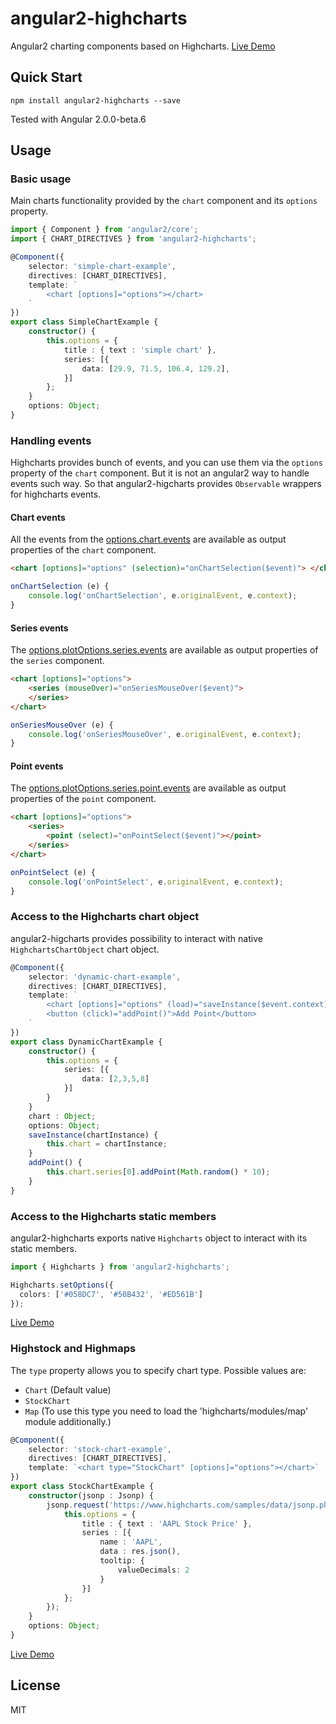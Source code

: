 # angular2-highcharts
Angular2 charting components based on Highcharts.
[Live Demo](http://plnkr.co/edit/pnkc8Iw9cSrCYn9zr0VZ?p=preview)


## Quick Start

```
npm install angular2-highcharts --save
```
Tested with Angular 2.0.0-beta.6

## Usage

### Basic usage
Main charts functionality provided by the `chart` component and its `options` property.

```TypeScript
import { Component } from 'angular2/core';
import { CHART_DIRECTIVES } from 'angular2-highcharts';

@Component({
    selector: 'simple-chart-example',
    directives: [CHART_DIRECTIVES],
    template: `
        <chart [options]="options"></chart>
    `
})
export class SimpleChartExample {
    constructor() {
        this.options = {
            title : { text : 'simple chart' },
            series: [{
                data: [29.9, 71.5, 106.4, 129.2],
            }]
        };
    }
    options: Object;
}
```


### Handling events
Highcharts provides bunch of events, and you can use them via the `options` property of the `chart` component. But it is not an angular2 way to handle events such way. So that angular2-higcharts provides `Observable` wrappers for highcharts events.

#### Chart events 

All the events from the [options.chart.events](http://api.highcharts.com/highcharts#chart.events) are available as output properties of the `chart` component.

```HTML
<chart [options]="options" (selection)="onChartSelection($event)"> </chart>
```
```TypeScript
onChartSelection (e) {
    console.log('onChartSelection', e.originalEvent, e.context);
}
```

#### Series events 

The [options.plotOptions.series.events](http://api.highcharts.com/highcharts#plotOptions.series.events) are available as output properties of the `series` component.

```HTML
<chart [options]="options">
    <series (mouseOver)="onSeriesMouseOver($event)">
    </series>
</chart>
```
```TypeScript
onSeriesMouseOver (e) {
    console.log('onSeriesMouseOver', e.originalEvent, e.context);
}
```

#### Point events 

The [options.plotOptions.series.point.events](http://api.highcharts.com/highcharts#plotOptions.series.point.events) are available as output properties of the `point` component.

```HTML
<chart [options]="options">
    <series>
        <point (select)="onPointSelect($event)"></point>
    </series>
</chart>
```
```TypeScript
onPointSelect (e) {
    console.log('onPointSelect', e.originalEvent, e.context);
}
```
### Access to the Highcharts chart object

angular2-higcharts provides possibility to interact with native `HighchartsChartObject` chart object.

```TypeScript 
@Component({
    selector: 'dynamic-chart-example',
    directives: [CHART_DIRECTIVES],
    template: `
        <chart [options]="options" (load)="saveInstance($event.context)"></chart>
        <button (click)="addPoint()">Add Point</button>
    `
})
export class DynamicChartExample {
    constructor() {
        this.options = {
            series: [{
                data: [2,3,5,8]
            }]
        }
    }
    chart : Object;
    options: Object;
    saveInstance(chartInstance) {
        this.chart = chartInstance;
    }
    addPoint() {
        this.chart.series[0].addPoint(Math.random() * 10);
    }
}
```
### Access to the Highcharts static members
angular2-highcharts exports native `Highcharts` object to interact with its static members.
```TypeScript
import { Highcharts } from 'angular2-highcharts';

Highcharts.setOptions({
  colors: ['#058DC7', '#50B432', '#ED561B']
});
```
[Live Demo](http://plnkr.co/edit/UREjbP8Ij9983H3zJTZs?p=preview)

### Highstock and Highmaps
The `type` property allows you to specify chart type. Possible values are:
* `Chart` (Default value)
* `StockChart`
* `Map` (To use this type you need to load the 'highcharts/modules/map' module additionally.)

```TypeScript
@Component({
    selector: 'stock-chart-example',
    directives: [CHART_DIRECTIVES],
    template: `<chart type="StockChart" [options]="options"></chart>`
})
export class StockChartExample {
    constructor(jsonp : Jsonp) {
        jsonp.request('https://www.highcharts.com/samples/data/jsonp.php?filename=aapl-c.json&callback=JSONP_CALLBACK').subscribe(res => {
            this.options = {
                title : { text : 'AAPL Stock Price' },
                series : [{
                    name : 'AAPL',
                    data : res.json(),
                    tooltip: {
                        valueDecimals: 2
                    }
                }]
            };
        });
    }
    options: Object;
}
```
[Live Demo](http://plnkr.co/edit/2xSewTZ9b213vA0ALmFq?p=preview)

## License
MIT


